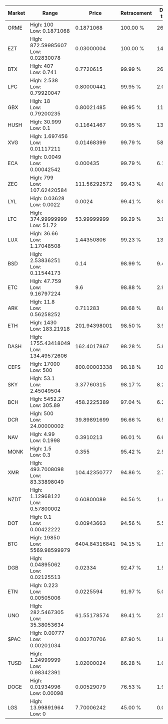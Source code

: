 | Market | Range | Price| Retracement | Doubles to 50% |
| --- | --- | --- | --- | --- |
| ORME | High: 100<br />Low: 0.1871068 | 0.1871068 | 100.00 % | 267.73 |
| EZT | High: 872.59985607<br />Low: 0.02830078 | 0.03000004 | 100.00 % | 14,543.78 |
| BTX | High: 407<br />Low: 0.741 | 0.7720615 | 99.99 % | 264.06 |
| LPC | High: 2.538<br />Low: 0.79920047 | 0.80000441 | 99.95 % | 2.09 |
| GBX | High: 18<br />Low: 0.79200235 | 0.80021485 | 99.95 % | 11.74 |
| HUSH | High: 30.999<br />Low: 0.1 | 0.11641467 | 99.95 % | 133.57 |
| XVG | High: 1.697456<br />Low: 0.01117211 | 0.01468399 | 99.79 % | 58.18 |
| ECA | High: 0.0049<br />Low: 0.00042542 | 0.000435 | 99.79 % | 6.12 |
| ZEC | High: 799<br />Low: 107.62420584 | 111.56292572 | 99.43 % | 4.06 |
| LYL | High: 0.03628<br />Low: 0.0022 | 0.0024 | 99.41 % | 8.02 |
| LTC | High: 374.99999999<br />Low: 51.72 | 53.99999999 | 99.29 % | 3.95 |
| LUX | High: 36.66<br />Low: 1.17048508 | 1.44350806 | 99.23 % | 13.10 |
| BSD | High: 2.53836251<br />Low: 0.11544173 | 0.14 | 98.99 % | 9.48 |
| ETC | High: 47.759<br />Low: 9.16797224 | 9.6 | 98.88 % | 2.96 |
| ARK | High: 11.8<br />Low: 0.56258252 | 0.711283 | 98.68 % | 8.69 |
| ETH | High: 1430<br />Low: 183.21918 | 201.94398001 | 98.50 % | 3.99 |
| DASH | High: 1755.43418049<br />Low: 134.49572606 | 162.4017867 | 98.28 % | 5.82 |
| CEFS | High: 17000<br />Low: 500 | 800.00003338 | 98.18 % | 10.94 |
| SKY | High: 53.1<br />Low: 2.45049504 | 3.37760315 | 98.17 % | 8.22 |
| BCH | High: 5452.27<br />Low: 305.89 | 458.2225389 | 97.04 % | 6.28 |
| DCR | High: 500<br />Low: 24.00000002 | 39.89891699 | 96.66 % | 6.57 |
| NAV | High: 4.99<br />Low: 0.1998 | 0.3910213 | 96.01 % | 6.64 |
| MONK | High: 1.5<br />Low: 0.3 | 0.355 | 95.42 % | 2.54 |
| XMR | High: 493.7008098<br />Low: 83.33898049 | 104.42350777 | 94.86 % | 2.76 |
| NZDT | High: 1.12968122<br />Low: 0.57800002 | 0.60800089 | 94.56 % | 1.40 |
| DOT | High: 0.1<br />Low: 0.00422222 | 0.00943663 | 94.56 % | 5.52 |
| BTC | High: 19850<br />Low: 5569.98599979 | 6404.84316841 | 94.15 % | 1.98 |
| DGB | High: 0.04895062<br />Low: 0.02125513 | 0.02334 | 92.47 % | 1.50 |
| ETN | High: 0.223<br />Low: 0.00505006 | 0.0225594 | 91.97 % | 5.05 |
| UNO | High: 282.5467305<br />Low: 35.38053634 | 61.55178574 | 89.41 % | 2.58 |
| $PAC | High: 0.00777<br />Low: 0.00201034 | 0.00270706 | 87.90 % | 1.81 |
| TUSD | High: 1.24999999<br />Low: 0.98342391 | 1.02000024 | 86.28 % | 1.09 |
| DOGE | High: 0.01934996<br />Low: 0.00098 | 0.00529079 | 76.53 % | 1.92 |
| LGS | High: 13.99891964<br />Low: 0 | 7.70006242 | 45.00 % | 0.00 |
